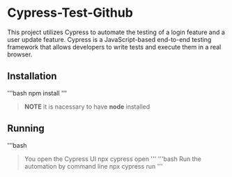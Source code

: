 # Cypress-Test-Github

This project utilizes Cypress to automate the testing of a login feature and a user update feature.
Cypress is a JavaScript-based end-to-end testing framework that allows developers to write tests and execute them in a real browser.

## Installation
'''bash
npm install
'''
> **NOTE**
> it is nacessary to have **node** installed

## Running
'''bash
> You open the Cypress UI
npx cypress open
'''
'''bash
> Run the automation by command line
npx cypress run
'''

